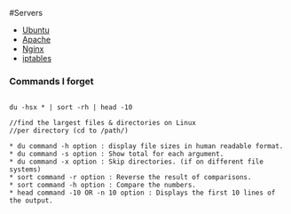 #Servers

* [Ubuntu](ubuntu.md)
* [Apache](apache.md)
* [Nginx](nginx.md)
* [iptables](iptables.md)


### Commands I forget

```

du -hsx * | sort -rh | head -10

//find the largest files & directories on Linux
//per directory (cd to /path/)

* du command -h option : display file sizes in human readable format.
* du command -s option : Show total for each argument.
* du command -x option : Skip directories. (if on different file systems)
* sort command -r option : Reverse the result of comparisons.
* sort command -h option : Compare the numbers.
* head command -10 OR -n 10 option : Displays the first 10 lines of the output.

```